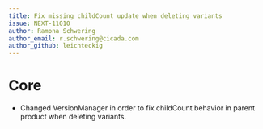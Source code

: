 ```yaml
---
title: Fix missing childCount update when deleting variants
issue: NEXT-11010
author: Ramona Schwering
author_email: r.schwering@cicada.com 
author_github: leichteckig
---
```

# Core
*  Changed VersionManager in order to fix childCount behavior in parent product when deleting variants.
